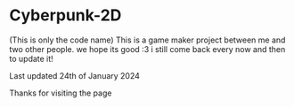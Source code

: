 # Cyberpunk-2D
(This is only the code name)
This is a game maker project between me and two other people. we hope its good :3
i still come back every now and then to update it!

Last updated 24th of January 2024

Thanks for visiting the page
